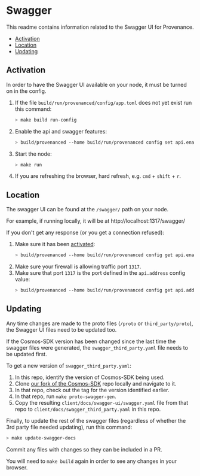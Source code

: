# Swagger

This readme contains information related to the Swagger UI for Provenance.

<!-- TOC -->
  - [Activation](#activation)
  - [Location](#location)
  - [Updating](#updating)



## Activation

In order to have the Swagger UI available on your node, it must be turned on in the config.

1. If the file `build/run/provenanced/config/app.toml` does not yet exist run this command:
    ```bash
    > make build run-config
    ```
2. Enable the api and swagger features:
    ```bash
    > build/provenanced --home build/run/provenanced config set api.enable true api.swagger true
    ```
3. Start the node:
    ```bash
    > make run
    ```
4. If you are refreshing the browser, hard refresh, e.g. `cmd` + `shift` + `r`.



## Location

The swagger UI can be found at the `/swagger/` path on your node.

For example, if running locally, it will be at http://localhost:1317/swagger/

If you don't get any response (or you get a connection refused):
1. Make sure it has been [activated](#activation):
    ```bash
    > build/provenanced --home build/run/provenanced config get api.enabled api.swagger
    ```
2. Make sure your firewall is allowing traffic port `1317`.
3. Make sure that port `1317` is the port defined in the `api.address` config value:
    ```bash
    > build/provenanced --home build/run/provenanced config get api.address
    ```



## Updating

Any time changes are made to the proto files (`/proto` or `third_party/proto`), the Swagger UI files need to be updated too.

If the Cosmos-SDK version has been changed since the last time the swagger files were generated, the `swagger_third_party.yaml` file needs to be updated first.

To get a new version of `swagger_third_party.yaml`:

1. In this repo, identify the version of Cosmos-SDK being used.
2. Clone [our fork of the Cosmos-SDK](https://github.com/provenance-io/cosmos-sdk) repo locally and navigate to it.
3. In that repo, check out the tag for the version identified earlier.
4. In that repo, run `make proto-swagger-gen`.
5. Copy the resulting `client/docs/swagger-ui/swagger.yaml` file from that repo to `client/docs/swagger_third_party.yaml` in this repo.

Finally, to update the rest of the swagger files (regardless of whether the 3rd party file needed updating), run this command:
```bash
> make update-swagger-docs
```

Commit any files with changes so they can be included in a PR.

You will need to `make build` again in order to see any changes in your browser.
